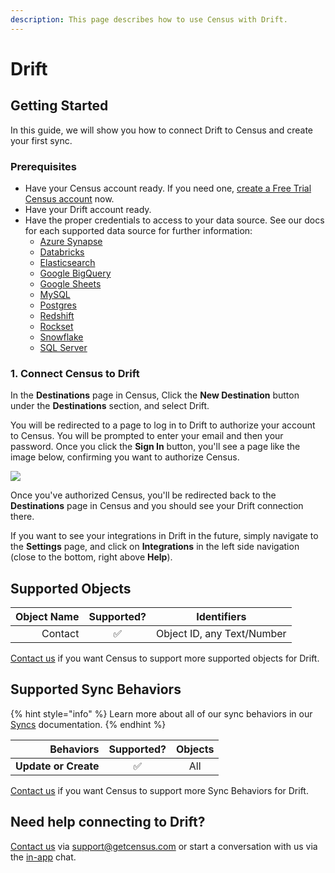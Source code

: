 ```yaml
---
description: This page describes how to use Census with Drift.
---
```


# Drift

## Getting Started

In this guide, we will show you how to connect Drift to Census and create your first sync.

### Prerequisites

* Have your Census account ready. If you need one, [create a Free Trial Census account](https://app.getcensus.com/) now.
* Have your Drift account ready.
* Have the proper credentials to access to your data source. See our docs for each supported data source for further information:
  * [Azure Synapse](../sources/azure-synapse.md)
  * [Databricks](https://docs.getcensus.com/sources/databricks)
  * [Elasticsearch](https://docs.getcensus.com/sources/elasticsearch)
  * [Google BigQuery](https://docs.getcensus.com/sources/google-bigquery)
  * [Google Sheets](https://docs.getcensus.com/sources/google-sheets)
  * [MySQL](https://docs.getcensus.com/sources/mysql)
  * [Postgres](https://docs.getcensus.com/sources/postgres)
  * [Redshift](https://docs.getcensus.com/sources/redshift)
  * [Rockset](https://docs.getcensus.com/sources/rockset)
  * [Snowflake](https://docs.getcensus.com/sources/snowflake)
  * [SQL Server](https://docs.getcensus.com/sources/sql-server)

### 1. Connect Census to Drift

In the **Destinations** page in Census, Click the **New Destination** button under the **Destinations** section, and select Drift.

You will be redirected to a page to log in to Drift to authorize your account to Census. You will be prompted to enter your email and then your password. Once you click the **Sign In** button, you'll see a page like the image below, confirming you want to authorize Census.

![](<../.gitbook/assets/Screen Shot 2021-04-22 at 4.02.13 PM.png>)

Once you've authorized Census, you'll be redirected back to the **Destinations** page in Census and you should see your Drift connection there.

If you want to see your integrations in Drift in the future, simply navigate to the **Settings** page, and click on **Integrations** in the left side navigation (close to the bottom, right above **Help**).

## Supported Objects

| **Object Name** | **Supported?** | Identifiers                |
| --------------: | :------------: | -------------------------- |
|         Contact |        ✅       | Object ID, any Text/Number |

[Contact us](mailto:support@getcensus.com) if you want Census to support more supported objects for Drift.

## Supported Sync Behaviors

{% hint style="info" %}
Learn more about all of our sync behaviors in our [Syncs](../basics/core-concept#sync-behaviors) documentation.
{% endhint %}

|        **Behaviors** | **Supported?** | **Objects** |
| -------------------: | :------------: | :---------: |
| **Update or Create** |        ✅       |     All     |

[Contact us](mailto:support@getcensus.com) if you want Census to support more Sync Behaviors for Drift.

## Need help connecting to Drift?

[Contact us](mailto:support@getcensus.com) via support@getcensus.com or start a conversation with us via the [in-app](https://app.getcensus.com) chat.
